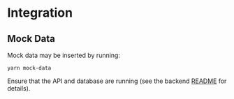 # Integration

## Mock Data

Mock data may be inserted by running:
```
yarn mock-data
```
Ensure that the API and database are running (see the backend
[README](../backend/README.md) for details).
